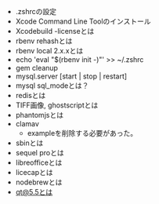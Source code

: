 - .zshrcの設定
- Xcode Command Line Toolのインストール
- Xcodebuild -licenseとは
- rbenv rehashとは
- rbenv local 2.x.xとは
- echo 'eval "$(rbenv init -)"' >> ~/.zshrc
- gem cleanup
- mysql.server [start | stop | restart]
- mysql sql_modeとは？
- redisとは
- TIFF画像, ghostscriptとは
- phantomjsとは
- clamav 
  - exampleを削除する必要があった。
- sbinとは
- sequel proとは
- libreofficeとは
- licecapとは
- nodebrewとは
- qt@5.5とは

